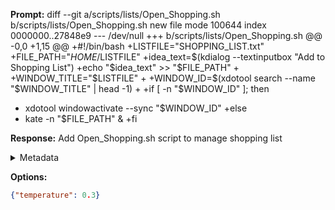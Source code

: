 **Prompt:**
diff --git a/scripts/lists/Open_Shopping.sh b/scripts/lists/Open_Shopping.sh
new file mode 100644
index 0000000..27848e9
--- /dev/null
+++ b/scripts/lists/Open_Shopping.sh
@@ -0,0 +1,15 @@
+#!/bin/bash
+LISTFILE="SHOPPING_LIST.txt"
+FILE_PATH="$HOME/$LISTFILE"
+idea_text=$(kdialog --textinputbox "Add to Shopping List")
+echo "$idea_text" >> "$FILE_PATH"
+
+WINDOW_TITLE="$LISTFILE"
+
+WINDOW_ID=$(xdotool search --name "$WINDOW_TITLE" | head -1)
+
+if [ -n "$WINDOW_ID" ]; then
+  xdotool windowactivate --sync "$WINDOW_ID"
+else
+  kate -n "$FILE_PATH" &
+fi


**Response:**
Add Open_Shopping.sh script to manage shopping list

<details><summary>Metadata</summary>

- Duration: 828 ms
- Datetime: 2023-07-26T07:00:58.225840
- Model: gpt-3.5-turbo-0613

</details>

**Options:**
```json
{"temperature": 0.3}
```

